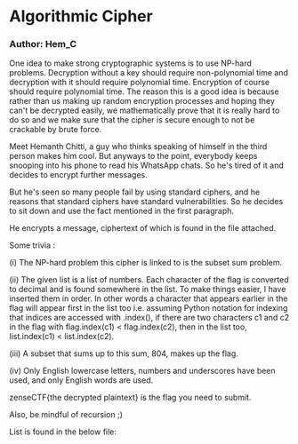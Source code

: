# Algorithmic Cipher

### Author: Hem_C

One idea to make strong cryptographic systems is to use NP-hard problems. Decryption without a key should require non-polynomial time and decryption with it should require polynomial time. Encryption of course should require polynomial time. The reason this is a good idea is because rather than us making up random encryption processes and hoping they can't be decrypted easily, we mathematically prove that it is really hard to do so and we make sure that the cipher is secure enough to not be crackable by brute force.

Meet Hemanth Chitti, a guy who thinks speaking of himself in the third person makes him cool. But anyways to the point, everybody keeps snooping into his phone to read his WhatsApp chats. So he's tired of it and decides to encrypt further messages.

But he's seen so many people fail by using standard ciphers, and he reasons that standard ciphers have standard vulnerabilities. So he decides to sit down and use the fact mentioned in the first paragraph.

He encrypts a message, ciphertext of which is found in the file attached.

Some trivia :

(i) The NP-hard problem this cipher is linked to is the subset sum problem.

(ii) The given list is a list of numbers. Each character of the flag is converted to decimal and is found somewhere in the list. To make things easier, I have inserted them in order. In other words a character that appears earlier in the flag will appear first in the list too i.e. assuming Python notation for indexing that indices are accessed with .index(), if there are two characters c1 and c2 in the flag with flag.index(c1) < flag.index(c2), then in the list too, list.index(c1) < list.index(c2).

(iii) A subset that sums up to this sum, 804, makes up the flag.

(iv) Only English lowercase letters, numbers and underscores have been used, and only English words are used.

zenseCTF{the decrypted plaintext} is the flag you need to submit.

Also, be mindful of recursion ;)

List is found in the below file:
